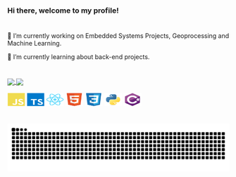 <!--
**willycoutinho/willycoutinho** is a ✨ _special_ ✨ repository because its `README.md` (this file) appears on your GitHub profile.

Here are some ideas to get you started:

-🔭 I’m currently working on ...
- 🌱 I’m currently learning ...
- 👯 I’m looking to collaborate on ...
- 🤔 I’m looking for help with ...
- 💬 Ask me about ...
- 📫 How to reach me: ...
- 😄 Pronouns: ...
- ⚡ Fun fact: ...
-->

<img align="right" alt="" height="190px" src="https://github.com/user-attachments/assets/a1701668-33ec-4d23-a4b4-7fe0633f0b79">
<h3 align="left">Hi there, welcome to my profile!</h3>

#

🔭 I’m currently working on Embedded Systems Projects, Geoprocessing and Machine Learning.

🌱 I’m currently learning about back-end projects.

#

<a href="https://github.com/anuraghazra/github-readme-stats">
  <img height=150 align="center" src="https://github-readme-stats.vercel.app/api?username=willycoutinho&theme=dracula" />
</a>
<a href="https://github.com/anuraghazra/convoychat">
  <img height=150 align="center" src="https://github-readme-stats.vercel.app/api/top-langs?username=willycoutinho&langs_count=5&theme=tokyonight&card_width=320" />
</a>

<div style="display: inline_block"><br>
  <img align="center" alt="Lily-Js" height="30" width="40" src="https://raw.githubusercontent.com/devicons/devicon/master/icons/javascript/javascript-plain.svg">
  <img align="center" alt="Lily-Ts" height="30" width="40" src="https://raw.githubusercontent.com/devicons/devicon/master/icons/typescript/typescript-plain.svg">
  <img align="center" alt="Lily-React" height="30" width="40" src="https://raw.githubusercontent.com/devicons/devicon/master/icons/react/react-original.svg">
  <img align="center" alt="Lily-HTML" height="30" width="40" src="https://raw.githubusercontent.com/devicons/devicon/master/icons/html5/html5-original.svg">
  <img align="center" alt="Lily-CSS" height="30" width="40" src="https://raw.githubusercontent.com/devicons/devicon/master/icons/css3/css3-original.svg">
  <img align="center" alt="Lily-Python" height="30" width="40" src="https://raw.githubusercontent.com/devicons/devicon/master/icons/python/python-original.svg">
  <img align="center" alt="Lily-Csharp" height="30" width="40" src="https://raw.githubusercontent.com/devicons/devicon/master/icons/csharp/csharp-original.svg">
</div>

#

<picture align="center">
  <source media="(prefers-color-scheme: dark)" srcset="https://raw.githubusercontent.com/willycoutinho/willycoutinho/output/github-contribution-grid-snake-dark.svg">
  <source media="(prefers-color-scheme: light)" srcset="https://raw.githubusercontent.com/willycoutinho/willycoutinho/output/github-contribution-grid-snake-dark.svg">
  <img align="center" alt="github contribution grid snake animation" src="https://raw.githubusercontent.com/willycoutinho/willycoutinho/output/github-contribution-grid-snake.svg">
</picture>
